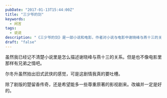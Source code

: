 ```yaml
---
pubDate: "2017-01-13T15:44:00Z"
title: "三少爷的剑"
keywords:
  - 闲言
tags:
  - 说说
description: "《三少爷的剑》是一部小说和电影，作者对小说与电影中谢晓峰与燕十三的关系表示记不清楚，但觉得电影中兄弟之情的描绘不够。对于尔冬升导演的旧式武侠感觉表示赞赏，但对剧情有所吐槽。希望未来能有更多尊重原著的影视剧，改编不一定是好的。"
draft: "false"
---
```


虽然我已经记不清楚小说里是怎么描述谢晓峰与燕十三的关系。但是也不像电影里那样有兄弟之情吧。

尔冬升虽然拍出旧式武侠的感觉，可是这剧情我真的要吐槽。

除了剧版的楚留香传奇，还是希望能多一些尊重原著的影视剧来。改编并一定是好的。